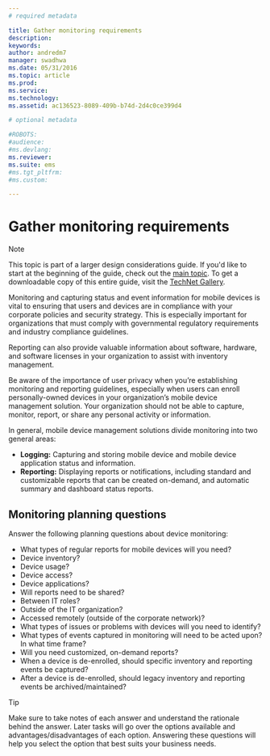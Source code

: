```yaml
---
# required metadata

title: Gather monitoring requirements
description:
keywords:
author: andredm7
manager: swadhwa
ms.date: 05/31/2016
ms.topic: article
ms.prod:
ms.service:
ms.technology:
ms.assetid: ac136523-8089-409b-b74d-2d4c0ce399d4

# optional metadata

#ROBOTS:
#audience:
#ms.devlang:
ms.reviewer: 
ms.suite: ems
#ms.tgt_pltfrm:
#ms.custom:

---
```


# Gather monitoring requirements

>[!NOTE]
>This topic is part of a larger design considerations guide. If you'd like to start at the beginning of the guide, check out the [main topic](mdm-design-considerations-guide.md). To get a downloadable copy of this entire guide, visit the [TechNet Gallery](https://gallery.technet.microsoft.com/Mobile-Device-Management-7d401582).

Monitoring and capturing status and event information for mobile devices is vital to ensuring that users and devices are in compliance with your corporate policies and security strategy. This is especially important for organizations that must comply with governmental regulatory requirements and industry compliance guidelines.

Reporting can also provide valuable information about software, hardware, and software licenses in your organization to assist with inventory management. 

Be aware of the importance of user privacy when you’re establishing monitoring and reporting guidelines, especially when users can enroll personally-owned devices in your organization’s mobile device management solution. Your organization should not be able to capture, monitor, report, or share any personal activity or information.

In general, mobile device management solutions divide monitoring into two general areas:

- **Logging:** Capturing and storing mobile device and mobile device application status and information.
- **Reporting:** Displaying reports or notifications, including standard and customizable reports that can be created on-demand, and automatic summary and dashboard status reports.

## Monitoring planning questions

Answer the following planning questions about device monitoring:

- What types of regular reports for mobile devices will you need?
 - Device inventory?
 - Device usage?
 - Device access?
 - Device applications?
- Will reports need to be shared?
 - Between IT roles?
 - Outside of the IT organization?
 - Accessed remotely (outside of the corporate network)?
- What types of issues or problems with devices will you need to identify?
- What types of events captured in monitoring will need to be acted upon? In what time frame?
- Will you need customized, on-demand reports?
- When a device is de-enrolled, should specific inventory and reporting events be captured?
- After a device is de-enrolled, should legacy inventory and reporting events be archived/maintained?
 
>[!TIP]
>Make sure to take notes of each answer and understand the rationale behind the answer. Later tasks will go over the options available and advantages/disadvantages of each option.  Answering these questions will help you select the option that best suits your business needs.
